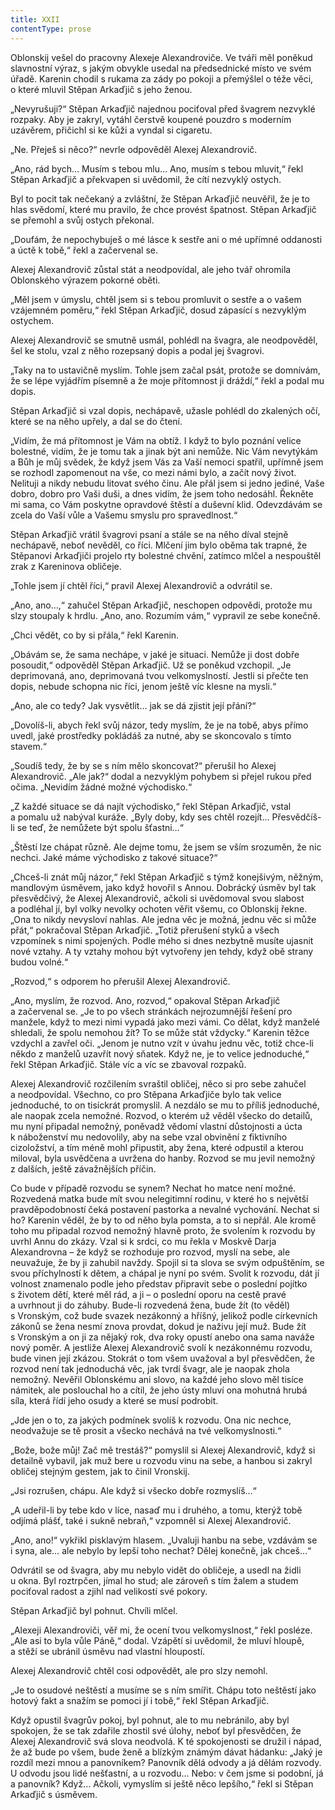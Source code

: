 ```yaml
---
title: XXII
contentType: prose
---
```


<section>

Oblonskij vešel do pracovny Alexeje Alexandroviče. Ve tváři měl poněkud slavnostní výraz, s jakým obvykle usedal na předsednické místo ve svém úřadě. Karenin chodil s rukama za zády po pokoji a přemýšlel o téže věci, o které mluvil Stěpan Arkaďjič s jeho ženou.

„Nevyrušuji?“ Stěpan Arkaďjič najednou pociťoval před švagrem nezvyklé rozpaky. Aby je zakryl, vytáhl čerstvě koupené pouzdro s moderním uzávěrem, přičichl si ke kůži a vyndal si cigaretu.

„Ne. Přeješ si něco?“ nevrle odpověděl Alexej Alexandrovič.

„Ano, rád bych… Musím s tebou mlu… Ano, musím s tebou mluvit,“ řekl Stěpan Arkaďjič a překvapen si uvědomil, že cítí nezvyklý ostych.

Byl to pocit tak nečekaný a zvláštní, že Stěpan Arkaďjič neuvěřil, že je to hlas svědomí, které mu pravilo, že chce provést špatnost. Stěpan Arkaďjič se přemohl a svůj ostych překonal.

„Doufám, že nepochybuješ o mé lásce k sestře ani o mé upřímné oddanosti a úctě k tobě,“ řekl a začervenal se.

Alexej Alexandrovič zůstal stát a neodpovídal, ale jeho tvář ohromila Oblonského výrazem pokorné oběti.

„Měl jsem v úmyslu, chtěl jsem si s tebou promluvit o sestře a o vašem vzájemném poměru,“ řekl Stěpan Arkaďjič, dosud zápasící s nezvyklým ostychem.

Alexej Alexandrovič se smutně usmál, pohlédl na švagra, ale neodpověděl, šel ke stolu, vzal z něho rozepsaný dopis a podal jej švagrovi.

„Taky na to ustavičně myslím. Tohle jsem začal psát, protože se domnívám, že se lépe vyjádřím písemně a že moje přítomnost ji dráždí,“ řekl a podal mu dopis.

Stěpan Arkaďjič si vzal dopis, nechápavě, užasle pohlédl do zkalených očí, které se na něho upřely, a dal se do čtení.

„Vidím, že má přítomnost je Vám na obtíž. I když to bylo poznání velice bolestné, vidím, že je tomu tak a jinak být ani nemůže. Nic Vám nevytýkám a Bůh je můj svědek, že když jsem Vás za Vaší nemoci spatřil, upřímně jsem se rozhodl zapomenout na vše, co mezi námi bylo, a začít nový život. Nelituji a nikdy nebudu litovat svého činu. Ale přál jsem si jedno jediné, Vaše dobro, dobro pro Vaši duši, a dnes vidím, že jsem toho nedosáhl. Řekněte mi sama, co Vám poskytne opravdové štěstí a duševní klid. Odevzdávám se zcela do Vaší vůle a Vašemu smyslu pro spravedlnost.“

Stěpan Arkaďjič vrátil švagrovi psaní a stále se na něho díval stejně nechápavě, neboť nevěděl, co říci. Mlčení jim bylo oběma tak trapné, že Stěpanovi Arkaďjiči projelo rty bolestné chvění, zatímco mlčel a nespouštěl zrak z Kareninova obličeje.

„Tohle jsem jí chtěl říci,“ pravil Alexej Alexandrovič a odvrátil se.

„Ano, ano…,“ zahučel Stěpan Arkaďjič, neschopen odpovědi, protože mu slzy stoupaly k hrdlu. „Ano, ano. Rozumím vám,“ vypravil ze sebe konečně.

„Chci vědět, co by si přála,“ řekl Karenin.

„Obávám se, že sama nechápe, v jaké je situaci. Nemůže ji dost dobře posoudit,“ odpověděl Stěpan Arkaďjič. Už se poněkud vzcho­pil. „Je deprimovaná, ano, deprimovaná tvou velkomyslností. Jestli si přečte ten dopis, nebude schopna nic říci, jenom ještě víc klesne na mysli.“

„Ano, ale co tedy? Jak vysvětlit… jak se dá zjistit její přání?“

„Dovolíš-li, abych řekl svůj názor, tedy myslím, že je na tobě, abys přímo uvedl, jaké prostředky pokládáš za nutné, aby se skoncovalo s tímto stavem.“

„Soudíš tedy, že by se s ním mělo skoncovat?“ přerušil ho Alexej Alexandrovič. „Ale jak?“ dodal a nezvyklým pohybem si přejel rukou před očima. „Nevidím žádné možné východisko.“

„Z každé situace se dá najít východisko,“ řekl Stěpan Arkaďjič, vstal a pomalu už nabýval kuráže. „Byly doby, kdy ses chtěl rozejít… Přesvědčíš-li se teď, že nemůžete být spolu šťastni…“

„Štěstí lze chápat různě. Ale dejme tomu, že jsem se vším srozuměn, že nic nechci. Jaké máme východisko z takové situace?“

„Chceš-li znát můj názor,“ řekl Stěpan Arkaďjič s týmž konejšivým, něžným, mandlovým úsměvem, jako když hovořil s Annou. Dobrácký úsměv byl tak přesvědčivý, že Alexej Alexandrovič, ačkoli si uvědomoval svou slabost a podléhal jí, byl volky nevolky ochoten věřit všemu, co Oblonskij řekne. „Ona to nikdy nevysloví nahlas. Ale jedna věc je možná, jednu věc si může přát,“ pokračoval Stěpan Arkaďjič. „Totiž přerušení styků a všech vzpomínek s nimi spojených. Podle mého si dnes nezbytně musíte ujasnit nové vztahy. A ty vztahy mohou být vytvořeny jen tehdy, když obě strany budou volné.“

„Rozvod,“ s odporem ho přerušil Alexej Alexandrovič.

„Ano, myslím, že rozvod. Ano, rozvod,“ opakoval Stěpan Arkaďjič a začervenal se. „Je to po všech stránkách nejrozumnější řešení pro manžele, když to mezi nimi vypadá jako mezi vámi. Co dělat, když manželé shledali, že spolu nemohou žít? To se může stát vždycky.“ Karenin těžce vzdychl a zavřel oči. „Jenom je nutno vzít v úvahu jednu věc, totiž chce-li někdo z manželů uzavřít nový sňatek. Když ne, je to velice jednoduché,“ řekl Stěpan Arkaďjič. Stále víc a víc se zbavoval rozpaků.

Alexej Alexandrovič rozčilením svraštil obličej, něco si pro sebe zahučel a neodpovídal. Všechno, co pro Stěpana Arkaďjiče bylo tak velice jednoduché, to on tisíckrát promyslil. A nezdálo se mu to příliš jednoduché, ale naopak zcela nemožné. Rozvod, o kterém už věděl všecko do detailů, mu nyní připadal nemožný, poněvadž vědomí vlastní důstojnosti a úcta k náboženství mu nedovolily, aby na sebe vzal obvinění z fiktivního cizoložství, a tím méně mohl připustit, aby žena, které odpustil a kterou miloval, byla usvědčena a uvržena do hanby. Rozvod se mu jevil nemožný z dalších, ještě závažnějších příčin.

Co bude v případě rozvodu se synem? Nechat ho matce není možné. Rozvedená matka bude mít svou nelegitimní rodinu, v které ho s největší pravděpodobností čeká postavení pastorka a nevalné vychování. Nechat si ho? Karenin věděl, že by to od něho byla pomsta, a to si nepřál. Ale kromě toho mu připadal rozvod nemožný hlavně proto, že svolením k rozvodu by uvrhl Annu do zkázy. Vzal si k srdci, co mu řekla v Moskvě Darja Alexandrovna – že když se rozhoduje pro rozvod, myslí na sebe, ale neuvažuje, že by ji zahubil navždy. Spojil si ta slova se svým odpuštěním, se svou příchylností k dětem, a chápal je nyní po svém. Svolit k rozvodu, dát jí volnost znamenalo podle jeho představ připravit sebe o poslední pojítko s životem dětí, které měl rád, a ji – o poslední oporu na cestě pravé a uvrhnout ji do záhuby. Bude-li rozvedená žena, bude žít (to věděl) s Vronským, což bude svazek nezákonný a hříšný, jelikož podle církevních zákonů se žena nesmí znova provdat, dokud je naživu její muž. Bude žít s Vronským a on ji za nějaký rok, dva roky opustí anebo ona sama naváže nový poměr. A jestliže Alexej Alexandrovič svolí k nezákonnému rozvodu, bude vinen její zkázou. Stokrát o tom všem uvažoval a byl přesvědčen, že rozvod není tak jednoduchá věc, jak tvrdí švagr, ale je naopak zhola nemožný. Nevěřil Oblonskému ani slovo, na každé jeho slovo měl tisíce námitek, ale poslouchal ho a cítil, že jeho ústy mluví ona mohutná hrubá síla, která řídí jeho osudy a které se musí podrobit.

„Jde jen o to, za jakých podmínek svolíš k rozvodu. Ona nic nechce, neodvažuje se tě prosit a všecko nechává na tvé velkomyslnosti.“

„Bože, bože můj! Zač mě trestáš?“ pomyslil si Alexej Alexandrovič, když si detailně vybavil, jak muž bere u rozvodu vinu na sebe, a hanbou si zakryl obličej stejným gestem, jak to činil Vronskij.

„Jsi rozrušen, chápu. Ale když si všecko dobře rozmyslíš…“

„A udeřil-li by tebe kdo v líce, nasaď mu i druhého, a tomu, kterýž tobě odjímá plášť, také i sukně nebraň,“ vzpomněl si Alexej Alexandrovič.

„Ano, ano!“ vykřikl pisklavým hlasem. „Uvaluji hanbu na sebe, vzdávám se i syna, ale… ale nebylo by lepší toho nechat? Dělej konečně, jak chceš…“

Odvrátil se od švagra, aby mu nebylo vidět do obličeje, a usedl na židli u okna. Byl roztrpčen, jímal ho stud; ale zároveň s tím žalem a studem pociťoval radost a zjihl nad velikostí své pokory.

Stěpan Arkaďjič byl pohnut. Chvíli mlčel.

„Alexeji Alexandroviči, věř mi, že ocení tvou velkomyslnost,“ řekl posléze. „Ale asi to byla vůle Páně,“ dodal. Vzápětí si uvědomil, že mluví hloupě, a stěží se ubránil úsměvu nad vlastní hloupostí.

Alexej Alexandrovič chtěl cosi odpovědět, ale pro slzy nemohl.

„Je to osudové neštěstí a musíme se s ním smířit. Chápu toto neštěstí jako hotový fakt a snažím se pomoci jí i tobě,“ řekl Stěpan Arkaďjič.

Když opustil švagrův pokoj, byl pohnut, ale to mu nebránilo, aby byl spokojen, že se tak zdařile zhostil své úlohy, neboť byl přesvědčen, že Alexej Alexandrovič svá slova neodvolá. K té spokojenosti se družil i nápad, že až bude po všem, bude ženě a blízkým známým dávat hádanku: „Jaký je rozdíl mezi mnou a panovníkem? Panovník dělá odvody a já dělám rozvody. U odvodu jsou lidé nešťastní, a u rozvodu… Nebo: v čem jsme si podobní, já a panovník? Když… Ačkoli, vymyslím si ještě něco lepšího,“ řekl si Stěpan Arkaďjič s úsměvem.

</section>
